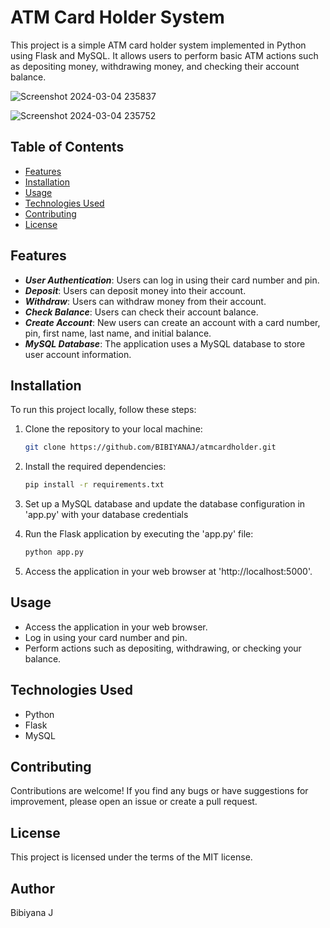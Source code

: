# ATM Card Holder System

This project is a simple ATM card holder system implemented in Python using Flask and MySQL. It allows users to perform basic ATM actions such as depositing money, withdrawing money, and checking their account balance.

![Screenshot 2024-03-04 235837](https://github.com/BIBIYANAJ/atmcardholder/assets/126191304/f3e54021-4195-49dc-81b5-34e903b91d05)

![Screenshot 2024-03-04 235752](https://github.com/BIBIYANAJ/atmcardholder/assets/126191304/55fb6792-f8bc-4655-b683-3bc2038a1339)

## Table of Contents

- [Features](#features)
- [Installation](#installation)
- [Usage](#usage)
- [Technologies Used](#technologies-used)
- [Contributing](#contributing)
- [License](#license)

## Features

- ***User Authentication***: Users can log in using their card number and pin.
- ***Deposit***: Users can deposit money into their account.
- ***Withdraw***: Users can withdraw money from their account.
- ***Check Balance***: Users can check their account balance.
- ***Create Account***: New users can create an account with a card number, pin, first name, last name, and initial balance.
- ***MySQL Database***: The application uses a MySQL database to store user account information.

## Installation

To run this project locally, follow these steps:

1. Clone the repository to your local machine:

   ```bash
   git clone https://github.com/BIBIYANAJ/atmcardholder.git
   ```
1. Install the required dependencies:
    ```bash
   pip install -r requirements.txt
   ```
2. Set up a MySQL database and update the database configuration in 'app.py' with your database credentials
3. Run the Flask application by executing the 'app.py' file:
   ```bash
   python app.py
   ```
4. Access the application in your web browser at 'http://localhost:5000'.

## Usage
- Access the application in your web browser.
- Log in using your card number and pin.
- Perform actions such as depositing, withdrawing, or checking your balance.

## Technologies Used
- Python
- Flask
- MySQL

## Contributing
Contributions are welcome! If you find any bugs or have suggestions for improvement, please open an issue or create a pull request.

## License
This project is licensed under the terms of the MIT license.

## Author
Bibiyana J
